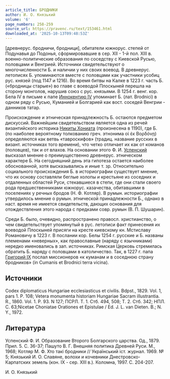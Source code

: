 ```yaml
---
article_title: БРОДНИКИ
author: И. О. Князький
volume: '6'
page_numbers: 258-259
source_url: https://pravenc.ru/text/153461.html
downloaded_at: '2025-10-13T09:48:53Z'
---
```


[древнерус. бродничи, бродници], обитатели южнорус. степей от Подунавья до Подонья, сформировавшие в сер. XII - 1-й пол. XIII в. военно-политические образования по соседству с Киевской Русью, половцами и Венгрией. Источники свидетельствуют о многочисленности Б. и наличии у них своих воевод. В древнерус. летописях Б. упоминаются вместе с половцами как участники усобиц рус. князей (под 1147 и 1216). Во время битвы на Калке в 1223 г. часть Б. («бродницы старые») во главе с воеводой Плоскыней перешла на сторону монголов, нарушив союз с рус. князьями. В 1254 г. венг. кор. Бела IV в письме к папе [Иннокентию IV](<https://pravenc.ru/text/Иннокентию IV.html>) упоминает Б. (лат. Brodnici) в одном ряду с Русью, Куманией и Болгарией как вост. соседей Венгрии - данников татар.

Происхождение и этническая принадлежность Б. остаются предметом дискуссий. Важнейшим свидетельством является одна из речей византийского историка [Никиты Хониата](<https://pravenc.ru/text/Никиты Хониата.html>) (произнесена в 1190), где Б. (по наиболее вероятному толкованию греч. этнонима οἱ ἐκ Βορδόνῃ) определяются как ветвь «тавроскифов» (традиц. название русских в визант. источниках того времени), что четко отличает их как от команов (половцев), так и от влахов. На основании этого Ф. И. [Успенский](https://pravenc.ru/text/Успенский.html) высказал мнение о преимущественно древнерус. этническом характере Б. На сегодняшний день эта гипотеза остается наиболее обоснованной, хотя высказывались и иные т. зр. Относительно социального происхождения Б. в историографии существует мнение, что их основу составляли беглые холопы и крестьяне из соседних и отдаленных областей Руси, стекавшиеся в степи, где они стали своего рода предшественниками южнорус. казачества, обитавшими в поселениях у речных бродов (Н. Ф. Котляр). В румын. историографии утвердилось мнение о румын. этнической принадлежности Б., однако в наст. время не имеется свидетельств, дающих основания для отождествления этого народа с предками совр. румын (В. П. Шушарин).

Среди Б. было, очевидно, распространено правосл. христианство, о чем свидетельствует упомянутый в рус. летописи факт принесения их воеводой Плоскыней присяги на кресте киевскому кн. Мстиславу Романовичу в 1223 г. В послании кор. Белы 1254 г. русские и Б. названы племенами «неверных», как православные (наряду с язычниками) нередко именовались в зап. источниках. Римская Церковь стремилась обратить Б. наряду с половцами в католичество. Так, в 1227 г. папа [Григорий IX](<https://pravenc.ru/text/Григорий IX.html>) послал миссионеров «к куманам и в соседнюю страну бродников» (in Cumanis et Brodnici terra vicina).

## Источники

Codex diplomaticus Hungariae ecclesiasticus et civilis. Bdpst., 1829. Vol. 1, pars 1. P. 108; Vetera monumenta historiam Hungariae Sacram illustrantia. R., 1860. Vol. 1. P. 93. N 127; ПСРЛ. Т. 1. Стб. 494, 508; Т. 2. Стб. 342; НПЛ. С. 63;Nicetae Choniatae Orationes et Epistulae / Ed. J. L. van Dieten. B.; N. Y., 1972.

## Литература

Успенский Ф. И. Образование Второго Болгарского царства. Од., 1879. Прил. 5. С. 36-37; Пашуто В. Г. Внешняя политика Древней Руси. М., 1968; Котляр М. Ф. Хто такi бродники // Украïнський iст. журнал. 1969. № 5; Князький И. О. Славяне, волохи и кочевники Днестровско-Карпатских земель (кон. IX - сер. XIII в.). Коломна, 1997. С. 204-207.

И. О. Князький
